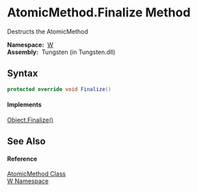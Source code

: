 AtomicMethod.Finalize Method
============================
   Destructs the AtomicMethod

  **Namespace:**  [W][1]  
  **Assembly:**  Tungsten (in Tungsten.dll)

Syntax
------

```csharp
protected override void Finalize()
```

#### Implements
[Object.Finalize()][2]  


See Also
--------

#### Reference
[AtomicMethod Class][3]  
[W Namespace][1]  

[1]: ../README.md
[2]: http://msdn.microsoft.com/en-us/library/4k87zsw7
[3]: README.md